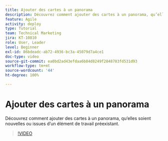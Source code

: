 ```yaml
---
title: Ajouter des cartes à un panorama
description: Découvrez comment ajouter des cartes à un panorama, qu’elles soient nouvelles ou issues d’un élément de travail préexistant.
feature: Agile
activity: deploy
type: Tutorial
team: Technical Marketing
jira: KT-10810
role: User, Leader
level: Beginner
exl-id: 86bdeadc-ab72-4936-bc3a-45079d7a4ce1
doc-type: video
source-git-commit: ea0bd2ad43efdaa6b84d8249f2848783fd531d93
workflow-type: tm+mt
source-wordcount: '44'
ht-degree: 100%

---
```


# Ajouter des cartes à un panorama

Découvrez comment ajouter des cartes à un panorama, qu’elles soient nouvelles ou issues d’un élément de travail préexistant.

>[!VIDEO](https://video.tv.adobe.com/v/346617/?quality=12&learn=on)
